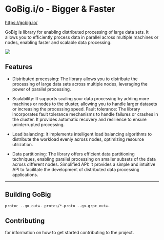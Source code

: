 
# GoBig.i/o - Bigger & Faster 

<https://gobig.io/>  

GoBig is library for enabling distributed processing of large data sets. It allows you to efficiently process data in parallel across multiple machines or nodes, enabling faster and scalable data processing.

[![](https://skillicons.dev/icons?i=go)](https://skillicons.dev) 


##  Features   

- Distributed processing: The library allows you to distribute the processing of large data sets across multiple nodes, leveraging the power of parallel processing.  

- Scalability: It supports scaling your data processing by adding more machines or nodes to the cluster, allowing you to handle larger datasets or increasing the processing speed.
Fault tolerance: The library incorporates fault tolerance mechanisms to handle failures or crashes in the cluster. It provides automatic recovery and resilience to ensure uninterrupted processing.


- Load balancing: It implements intelligent load balancing algorithms to distribute the workload evenly across nodes, optimizing resource utilization.


- Data partitioning: The library offers efficient data partitioning techniques, enabling parallel processing on smaller subsets of the data across different nodes.
Simplified API: It provides a simple and intuitive API to facilitate the development of distributed data processing applications.

----

##  Building GoBig 

```protoc --go_out=. protos/*.proto --go-grpc_out=. ```


## Contributing

for information on how to get started contributing to the project.